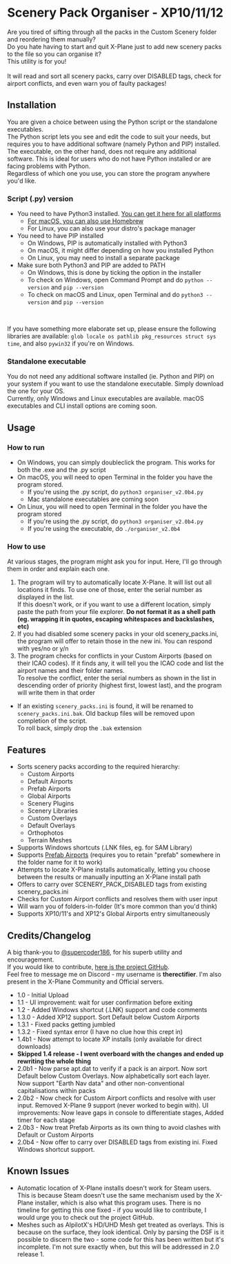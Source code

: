# Scenery Pack Organiser - XP10/11/12

Are you tired of sifting through all the packs in the Custom Scenery folder and reordering them manually?\
Do you hate having to start and quit X-Plane just to add new scenery packs to the file so you can organise it?\
This utility is for you!\
<br>
It will read and sort all scenery packs, carry over DISABLED tags, check for airport conflicts, and even warn you of faulty packages!


## Installation
You are given a choice between using the Python script or the standalone executables.\
The Python script lets you see and edit the code to suit your needs, but requires you to have additional software (namely Python and PIP) installed.\
The executable, on the other hand, does not require any additional software. This is ideal for users who do not have Python installed or are facing problems with Python.\
Regardless of which one you use, you can store the program anywhere you'd like.
### Script (.py) version
- You need to have Python3 installed. [You can get it here for all platforms](https://www.python.org/downloads/)
    - [For macOS, you can also use Homebrew](https://docs.python-guide.org/starting/install3/osx/)
    - For Linux, you can also use your distro's package manager
- You need to have PIP installed
    - On Windows, PIP is automatically installed with Python3
    - On macOS, it might differ depending on how you installed Python
    - On Linux, you may need to install a separate package
- Make sure both Python3 and PIP are added to PATH
    - On Windows, this is done by ticking the option in the installer
    - To check on Windows, open Command Prompt and do `python --version` and `pip --version`
    - To check on macOS and Linux, open Terminal and do `python3 --version` and `pip --version`
<br>

If you have something more elaborate set up, please ensure the following libraries are available: `glob locale os pathlib pkg_resources struct sys time`, and also `pywin32` if you're on Windows.


### Standalone executable
You do not need any additional software installed (ie. Python and PIP) on your system if you want to use the standalone executable. Simply download the one for your OS.\
Currently, only Windows and Linux executables are available. macOS executables and CLI install options are coming soon.


## Usage
### How to run
- On Windows, you can simply doubleclick the program. This works for both the .exe and the .py script
- On macOS, you will need to open Terminal in the folder you have the program stored.
    - If you're using the .py script, do `python3 organiser_v2.0b4.py`
    - Mac standalone executables are coming soon
- On Linux, you will need to open Terminal in the folder you have the program stored
    - If you're using the .py script, do `python3 organiser_v2.0b4.py`
    - If you're using the executable, do `./organiser_v2.0b4`


### How to use
At various stages, the program might ask you for input. Here, I'll go through them in order and explain each one.
1. The program will try to automatically locate X-Plane. It will list out all locations it finds. To use one of those, enter the serial number as displayed in the list.\
If this doesn't work, or if you want to use a different location, simply paste the path from your file explorer. **Do not format it as a shell path (eg. wrapping it in quotes, escaping whitespaces and backslashes, etc)**
2. If you had disabled some scenery packs in your old scenery_packs.ini, the program will offer to retain those in the new ini. You can respond with yes/no or y/n
3. The program checks for conflicts in your Custom Airports (based on their ICAO codes). If it finds any, it will tell you the ICAO code and list the airport names and their folder names.\
To resolve the conflict, enter the serial numbers as shown in the list in descending order of priority (highest first, lowest last), and the program will write them in that order
- If an existing `scenery_packs.ini` is found, it will be renamed to `scenery_packs.ini.bak`. Old backup files will be removed upon completion of the script.\
To roll back, simply drop the `.bak` extension


## Features
- Sorts scenery packs according to the required hierarchy:
    - Custom Airports
    - Default Airports
    - Prefab Airports
    - Global Airports
    - Scenery Plugins
    - Scenery Libraries
    - Custom Overlays
    - Default Overlays
    - Orthophotos
    - Terrain Meshes
- Supports Windows shortcuts (.LNK files, eg. for SAM Library)
- Supports [Prefab Airports](https://forums.x-plane.org/index.php?/files/file/27582-prefab-scenery-for-25000-airports/) (requires you to retain "prefab" somewhere in the folder name for it to work)
- Attempts to locate X-Plane installs automatically, letting you choose between the results or manually inputting an X-Plane install path
- Offers to carry over SCENERY_PACK_DISABLED tags from existing scenery_packs.ini
- Checks for Custom Airport conflicts and resolves them with user input
- Will warn you of folders-in-folder (It's more common than you'd think)
- Supports XP10/11's and XP12's Global Airports entry simultaneously


## Credits/Changelog
A big thank-you to [@supercoder186](https://github.com/supercoder186/), for his superb utility and encouragement.\
If you would like to contribute, [here is the project GitHub](https://github.com/therectifier/SceneryPacksOrganiser/).\
Feel free to message me on Discord - my username is **therectifier**. I'm also present in the X-Plane Community and Official servers.

- 1.0 - Initial Upload
- 1.1 - UI improvement: wait for user confirmation before exiting
- 1.2 - Added Windows shortcut (.LNK) support and code comments
- 1.3.0 - Added XP12 support. Sort Default below Custom Airports
- 1.3.1 - Fixed packs getting jumbled
- 1.3.2 - Fixed syntax error (I have no clue how this crept in)
- 1.4b1 - Now attempt to locate XP installs (only available for direct downloads)
- **Skipped 1.4 release - I went overboard with the changes and ended up rewriting the whole thing**
- 2.0b1 - Now parse apt.dat to verify if a pack is an airport. Now sort Default below Custom Overlays. Now alphabetically sort each layer. Now support "Earth Nav data" and other non-conventional capitalisations within packs
- 2.0b2 - Now check for Custom Airport conflicts and resolve with user input. Removed X-Plane 9 support (never worked to begin with). UI improvements: Now leave gaps in console to differentiate stages, Added timer for each stage
- 2.0b3 - Now treat Prefab Airports as its own thing to avoid clashes with Default or Custom Airports
- 2.0b4 - Now offer to carry over DISABLED tags from existing ini. Fixed Windows shortcut support. 


## Known Issues
- Automatic location of X-Plane installs doesn't work for Steam users. This is because Steam doesn't use the same mechanism used by the X-Plane installer, which is also what this program uses. There is no timeline for getting this one fixed - if you would like to contribute, I would urge you to check out the project GitHub.
- Meshes such as AlpilotX's HD/UHD Mesh get treated as overlays. This is because on the surface, they look identical. Only by parsing the DSF is it possible to discern the two - some code for this has been written but it's incomplete. I'm not sure exactly when, but this will be addressed in 2.0 release 1.
